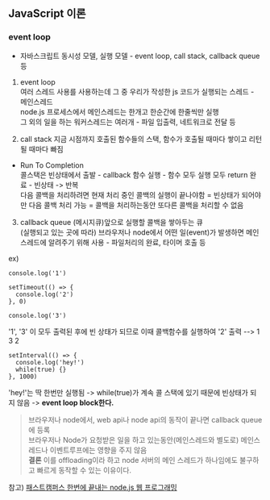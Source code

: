 ## JavaScript 이론 

### event loop

* 자바스크립트 동시성 모델, 실행 모델 - event loop, call stack, callback queue 등

1. event loop  
여러 스레드 사용를 사용하는데 그 중 우리가 작성한 js 코드가 실행되는 스레드 - 메인스레드  
node.js 프로세스에서 메인스레드는 한개고 한순간에 한줄씩만 실행  
그 외의 일을 하는 워커스레드는 여러개 - 파일 입출력, 네트워크로 전달 등

2. call stack
지금 시점까지 호출된 함수들의 스택, 함수가 호출될 때마다 쌓이고 리턴될 때마다 빠짐
  * Run To Completion  
  콜스택은 빈상태에서 출발 - callback 함수 실행 - 함수 모두 실행 모두 return 완료 - 빈상태 -> 반복  
  다음 콜백을 처리하려면 현재 처리 중인 콜백의 실행이 끝나야함 = 빈상태가 되어야만 다음 콜백 처리 가능 = 콜백을 처리하는동안 또다른 콜백을 처리할 수 없음
  
3. callback queue
(메시지큐)앞으로 실행할 콜백을 쌓아두는 큐  
(실행되고 있는 곳에 따라) 브라우저나 node에서 어떤 일(event)가 발생하면 메인스레드에 알려주기 위해 사용 - 파일처리의 완료, 타이머 호출 등

ex)
```
console.log('1')

setTimeout(() => {
  console.log('2')
}, 0)

console.log('3')
```
'1', '3' 이 모두 출력된 후에 빈 상태가 되므로 이때 콜백함수를 실행하여 '2' 출력
--> 1 3 2

```
setInterval(() => {
  console.log('hey!')
  while(true) {}
}, 1000)
```
'hey!'는 딱 한번만 실행됨 -> while(true)가 계속 콜 스택에 있기 때문에 빈상태가 되지 않음 -> **event loop block한다.**

> 브라우저나 node에서, web api나 node api의 동작이 끝나면 callback queue에 등록   
> 브라우저나 Node가 요청받은 일을 하고 있는동안(메인스레드와 별도로) 메인스레드나 이벤트루프에는 영향을 주지 않음    
> **결론** 이를 offloading이라 하고 node 서버의 메인 스레드가 하나임에도 불구하고 빠르게 동작할 수 있는 이유이다.  



참고) [패스트캠퍼스 한번에 끝내는 node.js 웹 프로그래밍](https://fastcampus.co.kr/dev_online_node)

